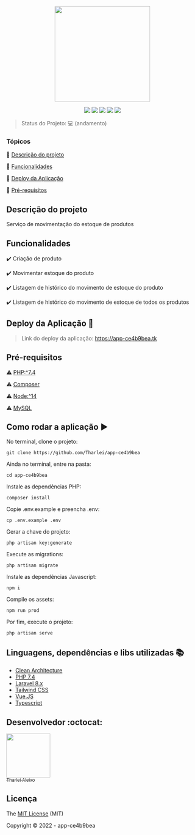 <p align="center">
 <img width="250" src="https://lp.appmax.com.br/Yampi/images/logo-appmax.png"/>
</p>

<p align="center">
  <img src="https://img.shields.io/badge/Vue.js-35495E?style=for-the-badge&logo=vue.js&logoColor=4FC08D
"/>
  <img src="https://img.shields.io/badge/Laravel-FF2D20?style=for-the-badge&logo=laravel&logoColor=white"/>
  <img src="https://img.shields.io/badge/Digital Ocean-0080FF?style=for-the-badge&logo=digitalocean&logoColor=white"/>
  <img src="https://img.shields.io/badge/Tailwind_CSS-38B2AC?style=for-the-badge&logo=tailwind-css&logoColor=white">
  <img src="https://img.shields.io/badge/TypeScript-007ACC?style=for-the-badge&logo=typescript&logoColor=white">
</p>

> Status do Projeto: :computer: (andamento)

### Tópicos 

:small_blue_diamond: [Descrição do projeto](#descrição-do-projeto)

:small_blue_diamond: [Funcionalidades](#funcionalidades)

:small_blue_diamond: [Deploy da Aplicação](#deploy-da-aplicação-dash)

:small_blue_diamond: [Pré-requisitos](#pré-requisitos)

## Descrição do projeto 

<p align="justify">
  Serviço de movimentação do estoque de produtos
</p>

## Funcionalidades

:heavy_check_mark: Criação de produto

:heavy_check_mark: Movimentar estoque do produto

:heavy_check_mark: Listagem de histórico do movimento de estoque do produto

:heavy_check_mark: Listagem de histórico do movimento de estoque de todos os produtos

## Deploy da Aplicação :dash:

> Link do deploy da aplicação: https://app-ce4b9bea.tk

## Pré-requisitos

:warning: [PHP:^7.4](https://www.php.net/releases/7_4_0.php)

:warning: [Composer](https://getcomposer.org/download/)

:warning: [Node:^14](https://nodejs.org/en/download/)

:warning: [MySQL](https://nodejs.org/en/download/)


## Como rodar a aplicação :arrow_forward:

No terminal, clone o projeto: 

```
git clone https://github.com/Tharlei/app-ce4b9bea
```

Ainda no terminal, entre na pasta:

```
cd app-ce4b9bea
```

Instale as dependências PHP:

```
composer install
```

Copie .env.example e preencha .env:

```
cp .env.example .env
```

Gerar a chave do projeto:

```
php artisan key:generate
```

Execute as migrations:

```
php artisan migrate
```

Instale as dependências Javascript:

```
npm i
```

Compile os assets:

```
npm run prod
```

Por fim, execute o projeto:

```
php artisan serve
```

## Linguagens, dependências e libs utilizadas :books:

- [Clean Architecture](https://blog.cleancoder.com/uncle-bob/2012/08/13/the-clean-architecture.html)
- [PHP 7.4](https://www.php.net/)
- [Laravel 8.x](https://laravel.com/docs/8.x)
- [Tailwind CSS](https://tailwindcss.com/)
- [Vue.JS](https://vuejs.org/)
- [Typescript](https://www.typescriptlang.org/)

## Desenvolvedor :octocat:

[<img src="https://avatars2.githubusercontent.com/u/32899049?s=460&u=946f73939bb511fa8ae40ed80764cc4dbffe359f&v=4" width=115><br><sub>Tharlei Aleixo</sub>](https://github.com/Tharlei)


## Licença 

The [MIT License]() (MIT)

Copyright :copyright: 2022 - app-ce4b9bea
